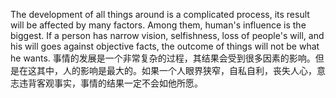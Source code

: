 The development of all things around is a complicated process, its result will be affected by many factors. Among them, human's influence is the biggest. If a person has narrow vision, selfishness, loss of people's will, and his will goes against objective facts, the outcome of things will not be what he wants.
事情的发展是一个非常复杂的过程，其结果会受到很多因素的影响。但是在这其中，人的影响是最大的。如果一个人眼界狭窄，自私自利，丧失人心，意志违背客观事实，事情的结果一定不会如他所愿。
